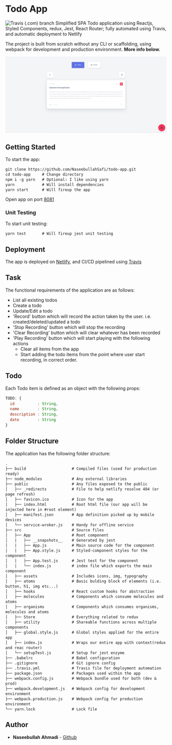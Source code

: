 # Todo App
![Travis (.com) branch](https://img.shields.io/travis/com/NaseebullahSafi/todo-app/master)
Simplified SPA Todo application using Reactjs, Styled Components, redux, Jest, React Router; fully automated using Travis, and automatic deployment to Netlify

The project is built from scratch without any CLI or scaffolding, using webpack for development and production environment. **More info below.**

![TODO App](https://github.com/NaseebullahSafi/todo-app/blob/master/proj_img.PNG?raw=true)

## Getting Started
To start the app:
```
git clone https://github.com/NaseebullahSafi/todo-app.git
cd todo-app     # Change directory 
npm i -g yarn   # Optional: I like using yarn
yarn            # Will install dependencies
yarn start      # Will fireup the app
```
Open app on port [8081](http://localhost:8081/)

### Unit Testing
To start unit testing:
```
yarn test       # Will fireup jest unit testing
```
## Deployment
The app is deployed on [Netlify](https://www.netlify.com/), and CI/CD pipelined using [Travis](https://travis-ci.com/)

## Task
The functional requirements of the application are as follows:
- List all existing todos
- Create a todo
- Update/Edit a todo
- 'Record' button which will record the action taken by the user. i.e. created/deleted/updated a todo
- 'Stop Recording' button which will stop the recording
- 'Clear Recording' button which will clear whatever has been recorded
- 'Play Recording' button which will start playing with the following actions
  - Clear all items from the app
  - Start adding the todo items from the point where user start recording, in correct order.

## Todo
Each Todo item is defined as an object with the following props:

```js
TODO: {
  id          : String,
  name        : String,
  description : String,
  date        : String
}
```

## Folder Structure
The application has the following folder structure:

    .
    ├── build                    # Compiled files (used for production ready)
    ├── node_modules             # Any external libraries
    ├── public                   # Any files exposed to the public
    │   ├── _redirects           # File to help netlify resolve 404 (or page refresh)
    │   ├── favicon.ico          # Icon for the app
    │   ├── index.html           # Root html file (our app will be injected here in #root element)
    │   ├── manifest.json        # App definition picked up by mobile devices
    │   └── service-wroker.js    # Handy for offline service
    ├── src                      # Source files
    │   ├── App                  # Root component
    │   |   ├── __snapshots__    # Generated by jest
    │   |   ├── App.js           # Main source code for the component
    │   |   ├── App.style.js     # Styled-component styles for the component
    │   |   ├── App.test.js      # Jest test for the component
    │   |   └── index.js         # index file which exports the main component 
    │   ├── assets               # Includes icons, img, typography
    │   ├── atoms                # Basic bulding block of elements (i.e. button, h1, img etc...)
    │   ├── hooks                # React custom hooks for abstraction
    │   ├── molecules            # Components which consume molecules and atoms
    │   ├── organisms            # Components which consumes organisms, molecules and atoms
    │   ├── Store                # Everything related to redux
    │   ├── utility              # Shareable functions across multiple components
    │   ├── global.style.js      # Global styles applied for the entire app
    │   ├── index.js             # Wraps our entire app with context(redux and reac router)
    │   └── setupTest.js         # Setup for jest enzyme
    ├── .babelrc                 # Babel configuration
    ├── .gitignore               # Git ignore config
    ├── .travis.yml              # Travis file for deployment automation
    ├── package.json             # Packages used within the app
    ├── webpack.config.js        # Webpack bundle used for both (dev & prod)
    ├── webpack.development.js   # Webpack config for development environment
    ├── webpack.production.js    # Webpack config for production environment
    └── yarn.lock                # Lock file


## Author
* **Naseebullah Ahmadi** - [Github](https://github.com/NaseebullahSafi)
